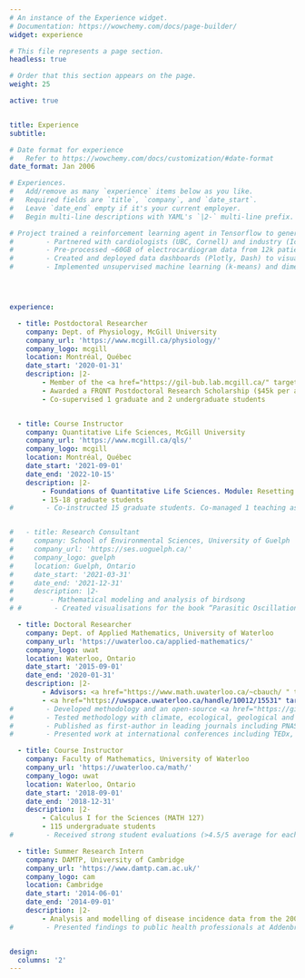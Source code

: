 ```yaml
---
# An instance of the Experience widget.
# Documentation: https://wowchemy.com/docs/page-builder/
widget: experience

# This file represents a page section.
headless: true

# Order that this section appears on the page.
weight: 25

active: true


title: Experience
subtitle:

# Date format for experience
#   Refer to https://wowchemy.com/docs/customization/#date-format
date_format: Jan 2006

# Experiences.
#   Add/remove as many `experience` items below as you like.
#   Required fields are `title`, `company`, and `date_start`.
#   Leave `date_end` empty if it's your current employer.
#   Begin multi-line descriptions with YAML's `|2-` multi-line prefix.

# Project trained a reinforcement learning agent in Tensorflow to generate an arrhythmia with minimal stimulus.
#        - Partnered with cardiologists (UBC, Cornell) and industry (Icentia inc.) to research mechanisms of cardiac arrhythmia from wearable device data.
#        - Pre-processed ~60GB of electrocardiogram data from 12k patients using cloud resources (Compute Canada).
#        - Created and deployed data dashboards (Plotly, Dash) to visualise records and derived metrics.
#        - Implemented unsupervised machine learning (k-means) and dimension reduction techniques (PCA+t-SNE) to investigate arrhythmia subtypes.




experience:

  - title: Postdoctoral Researcher
    company: Dept. of Physiology, McGill University
    company_url: 'https://www.mcgill.ca/physiology/'
    company_logo: mcgill
    location: Montréal, Québec
    date_start: '2020-01-31'
    description: |2-
        - Member of the <a href="https://gil-bub.lab.mcgill.ca/" target="_blank">Bub lab</a>
        - Awarded a FRQNT Postdoctoral Research Scholarship ($45k per annum)
        - Co-supervised 1 graduate and 2 undergraduate students


  - title: Course Instructor
    company: Quantitative Life Sciences, McGill University
    company_url: 'https://www.mcgill.ca/qls/'
    company_logo: mcgill
    location: Montréal, Québec
    date_start: '2021-09-01'
    date_end: '2022-10-15'
    description: |2-
        - Foundations of Quantitative Life Sciences. Module: Resetting and entraining of biological rhythms (QLSC 600D1)
        - 15-18 graduate students
#        - Co-instructed 15 graduate students. Co-managed 1 teaching assistant.


#   - title: Research Consultant
#     company: School of Environmental Sciences, University of Guelph
#     company_url: 'https://ses.uoguelph.ca/'
#     company_logo: guelph
#     location: Guelph, Ontario
#     date_start: '2021-03-31'
#     date_end: '2021-12-31'
#     description: |2-
#         - Mathematical modeling and analysis of birdsong
# #        - Created visualisations for the book “Parasitic Oscillations” by Dr. Madhur Anand, published by Penguin Random House.

  - title: Doctoral Researcher
    company: Dept. of Applied Mathematics, University of Waterloo
    company_url: 'https://uwaterloo.ca/applied-mathematics/'
    company_logo: uwat
    location: Waterloo, Ontario
    date_start: '2015-09-01'
    date_end: '2020-01-31'
    description: |2-
        - Advisors: <a href="https://www.math.uwaterloo.ca/~cbauch/ " target="_blank">Dr. Chris Bauch</a>, <a href="https://anand-lab-globalecochange.uoguelph.ca/" target="_blank">Dr. Madhur Anand</a>
        - <a href="https://uwspace.uwaterloo.ca/handle/10012/15531" target="_blank">Thesis</a>: "Detecting and distinguishing transitions in ecological systems: model and data-driven approaches".
#        - Developed methodology and an open-source <a href="https://github.com/ThomasMBury/ewstools" target="_blank">Python package</a> for detecting tipping points (bifurcations) in time series data.
#        - Tested methodology with climate, ecological, geological and engineering datasets, which outperformed conventional methods.
#        - Published as first-author in leading journals including PNAS, Journal of the Royal Society Interface, and PLOS Comp. Biology.
#        - Presented work at international conferences including TEDx, Soc. for Mathematical Biology, and Canadian Soc. of Applied and Industrial Mathematics.

  - title: Course Instructor
    company: Faculty of Mathematics, University of Waterloo
    company_url: 'https://uwaterloo.ca/math/'
    company_logo: uwat
    location: Waterloo, Ontario
    date_start: '2018-09-01'
    date_end: '2018-12-31'
    description: |2-
        - Calculus I for the Sciences (MATH 127)
        - 115 undergraduate students
#        - Received strong student evaluations (>4.5/5 average for each teaching aspect).

  - title: Summer Research Intern
    company: DAMTP, University of Cambridge
    company_url: 'https://www.damtp.cam.ac.uk/'
    company_logo: cam
    location: Cambridge
    date_start: '2014-06-01'
    date_end: '2014-09-01'
    description: |2-
        - Analysis and modelling of disease incidence data from the 2009 Influenza outbreak
#        - Presented findings to public health professionals at Addenbrooke’s Hospital, Cambridge.


design:
  columns: '2'
---
```

